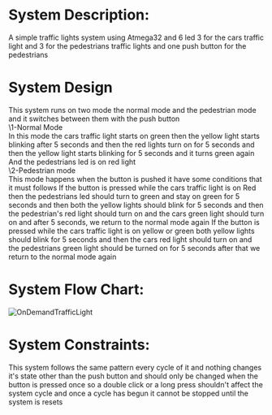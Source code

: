 # System Description:
A simple traffic lights system using Atmega32 and 6 led 3 for the cars traffic light and 3 for the pedestrians traffic lights and one push button for the pedestrians
# System Design
This system runs on two mode the normal mode and the pedestrian
mode and it switches between them with the push button  
\1-Normal Mode  
In this mode the cars traffic light starts on green then the yellow light
starts blinking after 5 seconds and then the red lights turn on for 5
seconds and then the yellow light starts blinking for 5 seconds and it
turns green again
And the pedestrians led is on red light  
\2-Pedestrian mode  
This mode happens when the button is pushed it have some conditions
that it must follows
If the button is pressed while the cars traffic light is on Red then the
pedestrians led should turn to green and stay on green for 5 seconds
and then both the yellow lights should blink for 5 seconds and then the
pedestrian's red light should turn on and the cars green light should
turn on and after 5 seconds, we return to the normal mode again
If the button is pressed while the cars traffic light is on yellow or green
both yellow lights should blink for 5 seconds and then the cars red light
should turn on and the pedestrians green light should be turned on for
5 seconds after that we return to the normal mode again
# System Flow Chart:
![OnDemandTrafficLight](https://user-images.githubusercontent.com/95578914/188331557-0a09d1f1-4263-4bd6-8eb0-19e1ccdfaea9.png)
# System Constraints:
This system follows the same pattern every cycle of it and nothing
changes it's state other than the push button and should only be
changed when the button is pressed once so a double click or a long
press shouldn't affect the system cycle and once a cycle has begun it
cannot be stopped until the system is resets
